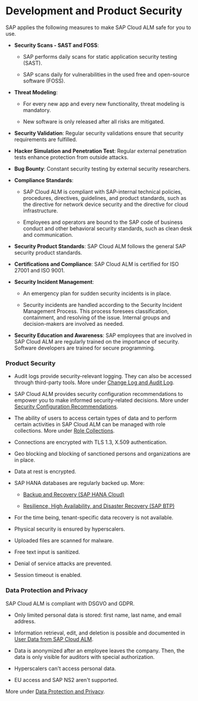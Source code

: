<!-- loioe9134c5eb1bf40cc8d4fea1d0d25252a -->

# Development and Product Security

SAP applies the following measures to make SAP Cloud ALM safe for you to use.



-   **Security Scans - SAST and FOSS**:

    -   SAP performs daily scans for static application security testing \(SAST\).

    -   SAP scans daily for vulnerabilities in the used free and open-source software \(FOSS\).


-   **Threat Modeling**:

    -   For every new app and every new functionality, threat modeling is mandatory.

    -   New software is only released after all risks are mitigated.


-   **Security Validation**: Regular security validations ensure that security requirements are fulfilled.

-   **Hacker Simulation and Penetration Test**: Regular external penetration tests enhance protection from outside attacks.

-   **Bug Bounty**: Constant security testing by external security researchers.

-   **Compliance Standards**:

    -   SAP Cloud ALM is compliant with SAP-internal technical policies, procedures, directives, guidelines, and product standards, such as the directive for network device security and the directive for cloud infrastructure.

    -   Employees and operators are bound to the SAP code of business conduct and other behavioral security standards, such as clean desk and communication.


-   **Security Product Standards**: SAP Cloud ALM follows the general SAP security product standards.

-   **Certifications and Compliance**: SAP Cloud ALM is certified for ISO 27001 and ISO 9001.

-   **Security Incident Management**:

    -   An emergency plan for sudden security incidents is in place.

    -   Security incidents are handled according to the Security Incident Management Process. This process foresees classification, containment, and resolving of the issue. Internal groups and decision-makers are involved as needed.


-   **Security Education and Awareness**: SAP employees that are involved in SAP Cloud ALM are regularly trained on the importance of security. Software developers are trained for secure programming.




### Product Security

-   Audit logs provide security-relevant logging. They can also be accessed through third-party tools. More under [Change Log and Audit Log](https://help.sap.com/docs/cloud-alm/setup-administration/change-audit-logging).

-   SAP Cloud ALM provides security configuration recommendations to empower you to make informed security-related decisions. More under [Security Configuration Recommendations](https://help.sap.com/docs/cloud-alm/setup-administration/security-configuration-recommendations).
-   The ability of users to access certain types of data and to perform certain activities in SAP Cloud ALM can be managed with role collections. More under [Role Collections](https://help.sap.com/docs/cloud-alm/setup-administration/role-collections).
-   Connections are encrypted with TLS 1.3, X.509 authentication.
-   Geo blocking and blocking of sanctioned persons and organizations are in place.
-   Data at rest is encrypted.
-   SAP HANA databases are regularly backed up. More:
    -   [Backup and Recovery \(SAP HANA Cloud\)](https://help.sap.com/docs/hana-cloud/sap-hana-cloud-administration-guide/backup-and-recovery)

    -   [Resilience, High Availability, and Disaster Recovery \(SAP BTP\)](https://help.sap.com/docs/btp/sap-business-technology-platform/resilience-high-availability-and-disaster-recovery)


-   For the time being, tenant-specific data recovery is not available.
-   Physical security is ensured by hyperscalers.
-   Uploaded files are scanned for malware.
-   Free text input is sanitized.
-   Denial of service attacks are prevented.
-   Session timeout is enabled.



### Data Protection and Privacy

SAP Cloud ALM is compliant with DSGVO and GDPR.

-   Only limited personal data is stored: first name, last name, and email address.

-   Information retrieval, edit, and deletion is possible and documented in [User Data from SAP Cloud ALM](03_DPP/user-data-from-sap-cloud-alm-65c98de.md).

-   Data is anonymized after an employee leaves the company. Then, the data is only visible for auditors with special authorization.

-   Hyperscalers can't access personal data.

-   EU access and SAP NS2 aren't supported.


More under [Data Protection and Privacy](03_DPP/data-protection-and-privacy-2fdc2f0.md).

